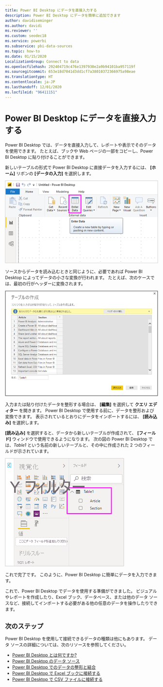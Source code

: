 ```yaml
---
title: Power BI Desktop にデータを直接入力する
description: Power BI Desktop にデータを簡単に追加できます
author: davidiseminger
ms.author: davidi
ms.reviewer: ''
ms.custom: seodec18
ms.service: powerbi
ms.subservice: pbi-data-sources
ms.topic: how-to
ms.date: 01/15/2020
LocalizationGroup: Connect to data
ms.openlocfilehash: 292404719c476e1397930e2a9b94101ba957119f
ms.sourcegitcommit: 653e18d7041d3dd1cf7a38010372366975a98eae
ms.translationtype: HT
ms.contentlocale: ja-JP
ms.lasthandoff: 12/01/2020
ms.locfileid: "96411151"
---
```

# <a name="enter-data-directly-into-power-bi-desktop"></a>Power BI Desktop にデータを直接入力する

Power BI Desktop では、データを直接入力して、レポートや表示でそのデータを使用できます。 たとえば、ブックや Web ページの一部をコピーし、Power BI Desktop に貼り付けることができます。

新しいテーブルの形式で Power BI Desktop に直接データを入力するには、 **[ホーム]** リボンの **[データの入力]** を選択します。

![[ホーム] で [データの入力] を選択する](media/desktop-enter-data-directly-into-desktop/enter-data-directly_1.png)

ソースからデータを読み込むときと同じように、必要であれば Power BI Desktop によってデータの小さな変換が行われます。 たとえば、次のケースでは、最初の行がヘッダーに変換されます。

![最初の行が列タイトルとして使用されているデータ](media/desktop-enter-data-directly-into-desktop/enter-data-directly_2.png)

入力または貼り付けたデータを整形する場合は、 **[編集]** を選択して **クエリ エディター** を開きます。 Power BI Desktop で使用する前に、データを整形および変換できます。 表示されているとおりにデータをインポートするには、 **[読み込み]** を選択します。

**[読み込み]** を選択すると、データから新しいテーブルが作成されて、 **[フィールド]** ウィンドウで使用できるようになります。 次の図の Power BI Desktop では、*Table1* という名前の新しいテーブルと、その中に作成された 2 つのフィールドが示されています。

![Power BI Desktop に読み込まれたフィールド](media/desktop-enter-data-directly-into-desktop/enter-data-directly_3.png)

これで完了です。 このように、Power BI Desktop に簡単にデータを入力できます。

これで、Power BI Desktop でデータを使用する準備ができました。 ビジュアルやレポートを作成したり、Excel ブック、データベース、または他のデータ ソースなど、接続してインポートする必要がある他の任意のデータを操作したりできます。

## <a name="next-steps"></a>次のステップ

Power BI Desktop を使用して接続できるデータの種類は他にもあります。 データ ソースの詳細については、次のリソースを参照してください。

* [Power BI Desktop とは何ですか?](../fundamentals/desktop-what-is-desktop.md)
* [Power BI Desktop のデータ ソース](desktop-data-sources.md)
* [Power BI Desktop でのデータの整形と結合](desktop-shape-and-combine-data.md)
* [Power BI Desktop で Excel ブックに接続する](desktop-connect-excel.md)
* [Power BI Desktop で CSV ファイルに接続する](desktop-connect-csv.md)
